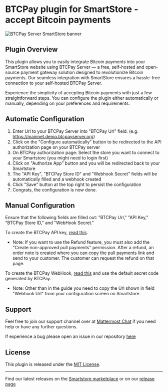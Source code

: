 # BTCPay plugin for SmartStore - accept Bitcoin payments

![BTCPay Server SmartStore banner](/wwwroot/banner.png)

## Plugin Overview

This plugin allows you to easily integrate Bitcoin payments into your SmartStore website using BTCPay Server — a free, self-hosted and open-source payment gateway solution designed to revolutionize Bitcoin payments. Our seamless integration with SmartStore ensures a hassle-free connection to your self-hosted BTCPay Server. 

Experience the simplicity of accepting Bitcoin payments with just a few straightforward steps. You can configure the plugin either automatically or manually, depending on your preferences and requirements.

## Automatic Configuration

1. Enter Url to your BTCPay Server into "BTCPay Url" field. (e.g. https://mainnet.demo.btcpayserver.org)
2. Click on the "Configure automatically" button to be redirected to the API authorization page on your BTCPay server
3. On BTCPay authorization page: Select the store you want to connect to your Smartstore (you might need to login first)
4. Click on "Authorize App" button and you will be redirected back to your Smartstore
3. The "API Key", "BTCPay Store ID" and "Webhook Secret" fields will be automatically filled and a webhook created
4. Click "Save" button at the top right to persist the configuration
5. Congrats, the configuration is now done.

## Manual Configuration

Ensure that the following fields are filled out: "BTCPay Url," "API Key," "BTCPay Store ID," and "WebHook Secret."

To create the BTCPay API key, [read this](https://docs.btcpayserver.org/VirtueMart/#22-create-an-api-key-and-configure-permissions).
- Note: If you want to use the Refund feature, you must also add the "Create non-approved pull payments" permission. After a refund, an order note is created where you can copy the pull payments link and send to your customer. The customer can request the refund on that page.

To create the BTCPay WebHook, [read this](https://docs.btcpayserver.org/VirtueMart/#23-create-a-webhook-on-btcpay-server) and use the default secret code generated by BTCPay.
- Note: Other than in the guide you need to copy the Url shown in field "Webhook Url" from your configuration screen on Smartstore.

## Support

Feel free to join our support channel over at [Mattermost Chat](https://chat.btcpayserver.org/) if you need help or have any further questions.

If experience a bug please open an issue in our repository [here](https://github.com/btcpayserver/Smartstore.BTCPayServer/issues)

## License

This plugin is released under the [MIT License](LICENSE).

---
Find our latest releases on the [Smartstore marketplace](https://community.smartstore.com/index.php?/files/file/246-btcpay-server-for-smartstore/) or on our [release page](https://github.com/btcpayserver/Smartstore.BTCPayServer/releases)